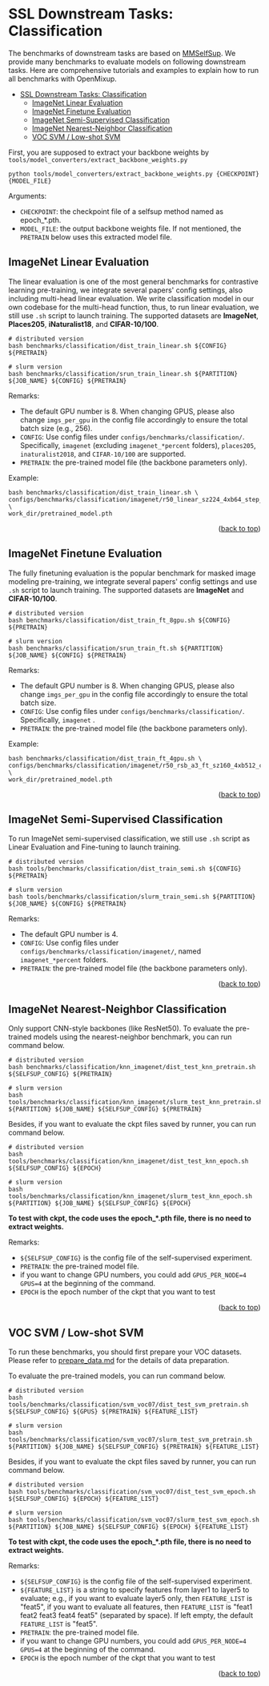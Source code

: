 # SSL Downstream Tasks: Classification

The benchmarks of downstream tasks are based on [MMSelfSup](https://github.com/open-mmlab/mmselfsup). We provide many benchmarks to evaluate models on following downstream tasks. Here are comprehensive tutorials and examples to explain how to run all benchmarks with OpenMixup.

- [SSL Downstream Tasks: Classification](#ssl-downstream-tasks:-classification)
  - [ImageNet Linear Evaluation](#imagenet-linear-evaluation)
  - [ImageNet Finetune Evaluation](#imagenet-finetune-evaluation)
  - [ImageNet Semi-Supervised Classification](#imagenet-semi-supervised-classification)
  - [ImageNet Nearest-Neighbor Classification](#imagenet-nearest-neighbor-classification)
  - [VOC SVM / Low-shot SVM](#voc-svm--low-shot-svm)

First, you are supposed to extract your backbone weights by `tools/model_converters/extract_backbone_weights.py`

```shell
python tools/model_converters/extract_backbone_weights.py {CHECKPOINT} {MODEL_FILE}
```

Arguments:

- `CHECKPOINT`: the checkpoint file of a selfsup method named as epoch\_\*.pth.
- `MODEL_FILE`: the output backbone weights file. If not mentioned, the `PRETRAIN` below uses this extracted model file.

## ImageNet Linear Evaluation

The linear evaluation is one of the most general benchmarks for contrastive learning pre-training, we integrate several papers' config settings, also including multi-head linear evaluation. We write classification model in our own codebase for the multi-head function, thus, to run linear evaluation, we still use `.sh` script to launch training. The supported datasets are **ImageNet**, **Places205**, **iNaturalist18**, and **CIFAR-10/100**.

```shell
# distributed version
bash benchmarks/classification/dist_train_linear.sh ${CONFIG} ${PRETRAIN}

# slurm version
bash benchmarks/classification/srun_train_linear.sh ${PARTITION} ${JOB_NAME} ${CONFIG} ${PRETRAIN}
```

Remarks:

- The default GPU number is 8. When changing GPUS, please also change `imgs_per_gpu` in the config file accordingly to ensure the total batch size (e.g., 256).
- `CONFIG`: Use config files under `configs/benchmarks/classification/`. Specifically, `imagenet` (excluding `imagenet_*percent` folders), `places205`, `inaturalist2018`, and `CIFAR-10/100` are supported.
- `PRETRAIN`: the pre-trained model file (the backbone parameters only).

Example:

```shell
bash benchmarks/classification/dist_train_linear.sh \
configs/benchmarks/classification/imagenet/r50_linear_sz224_4xb64_step_ep100.py \
work_dir/pretrained_model.pth
```

<p align="right">(<a href="#top">back to top</a>)</p>

## ImageNet Finetune Evaluation

The fully finetuning evaluation is the popular benchmark for masked image modeling pre-training, we integrate several papers' config settings and use `.sh` script to launch training. The supported datasets are **ImageNet** and **CIFAR-10/100**.

```shell
# distributed version
bash benchmarks/classification/dist_train_ft_8gpu.sh ${CONFIG} ${PRETRAIN}

# slurm version
bash benchmarks/classification/srun_train_ft.sh ${PARTITION} ${JOB_NAME} ${CONFIG} ${PRETRAIN}
```

Remarks:

- The default GPU number is 8. When changing GPUS, please also change `imgs_per_gpu` in the config file accordingly to ensure the total batch size.
- `CONFIG`: Use config files under `configs/benchmarks/classification/`. Specifically, `imagenet` .
- `PRETRAIN`: the pre-trained model file (the backbone parameters only).

Example:

```shell
bash benchmarks/classification/dist_train_ft_4gpu.sh \
configs/benchmarks/classification/imagenet/r50_rsb_a3_ft_sz160_4xb512_cos_fp16_ep100.py \
work_dir/pretrained_model.pth
```

<p align="right">(<a href="#top">back to top</a>)</p>

## ImageNet Semi-Supervised Classification

To run ImageNet semi-supervised classification, we still use `.sh` script as Linear Evaluation and Fine-tuning to launch training.

```shell
# distributed version
bash tools/benchmarks/classification/dist_train_semi.sh ${CONFIG} ${PRETRAIN}

# slurm version
bash tools/benchmarks/classification/slurm_train_semi.sh ${PARTITION} ${JOB_NAME} ${CONFIG} ${PRETRAIN}
```

Remarks:

- The default GPU number is 4.
- `CONFIG`: Use config files under `configs/benchmarks/classification/imagenet/`, named `imagenet_*percent` folders.
- `PRETRAIN`: the pre-trained model file (the backbone parameters only).

<p align="right">(<a href="#top">back to top</a>)</p>

## ImageNet Nearest-Neighbor Classification

Only support CNN-style backbones (like ResNet50). To evaluate the pre-trained models using the nearest-neighbor benchmark, you can run command below.

```shell
# distributed version
bash benchmarks/classification/knn_imagenet/dist_test_knn_pretrain.sh ${SELFSUP_CONFIG} ${PRETRAIN}

# slurm version
bash tools/benchmarks/classification/knn_imagenet/slurm_test_knn_pretrain.sh ${PARTITION} ${JOB_NAME} ${SELFSUP_CONFIG} ${PRETRAIN}
```

Besides, if you want to evaluate the ckpt files saved by runner, you can run command below.

```shell
# distributed version
bash tools/benchmarks/classification/knn_imagenet/dist_test_knn_epoch.sh ${SELFSUP_CONFIG} ${EPOCH}

# slurm version
bash tools/benchmarks/classification/knn_imagenet/slurm_test_knn_epoch.sh ${PARTITION} ${JOB_NAME} ${SELFSUP_CONFIG} ${EPOCH}
```

**To test with ckpt, the code uses the epoch\_\*.pth file, there is no need to extract weights.**

Remarks:

- `${SELFSUP_CONFIG}` is the config file of the self-supervised experiment.
- `PRETRAIN`: the pre-trained model file.
- if you want to change GPU numbers, you could add `GPUS_PER_NODE=4 GPUS=4` at the beginning of the command.
- `EPOCH` is the epoch number of the ckpt that you want to test

<p align="right">(<a href="#top">back to top</a>)</p>

## VOC SVM / Low-shot SVM

To run these benchmarks, you should first prepare your VOC datasets. Please refer to [prepare_data.md](https://github.com/open-mmlab/mmselfsup/blob/master/docs/en/prepare_data.md) for the details of data preparation.

To evaluate the pre-trained models, you can run command below.

```shell
# distributed version
bash tools/benchmarks/classification/svm_voc07/dist_test_svm_pretrain.sh ${SELFSUP_CONFIG} ${GPUS} ${PRETRAIN} ${FEATURE_LIST}

# slurm version
bash tools/benchmarks/classification/svm_voc07/slurm_test_svm_pretrain.sh ${PARTITION} ${JOB_NAME} ${SELFSUP_CONFIG} ${PRETRAIN} ${FEATURE_LIST}
```

Besides, if you want to evaluate the ckpt files saved by runner, you can run command below.

```shell
# distributed version
bash tools/benchmarks/classification/svm_voc07/dist_test_svm_epoch.sh ${SELFSUP_CONFIG} ${EPOCH} ${FEATURE_LIST}

# slurm version
bash tools/benchmarks/classification/svm_voc07/slurm_test_svm_epoch.sh ${PARTITION} ${JOB_NAME} ${SELFSUP_CONFIG} ${EPOCH} ${FEATURE_LIST}
```

**To test with ckpt, the code uses the epoch\_\*.pth file, there is no need to extract weights.**

Remarks:

- `${SELFSUP_CONFIG}` is the config file of the self-supervised experiment.
- `${FEATURE_LIST}` is a string to specify features from layer1 to layer5 to evaluate; e.g., if you want to evaluate layer5 only, then `FEATURE_LIST` is "feat5", if you want to evaluate all features, then `FEATURE_LIST` is "feat1 feat2 feat3 feat4 feat5" (separated by space). If left empty, the default `FEATURE_LIST` is "feat5".
- `PRETRAIN`: the pre-trained model file.
- if you want to change GPU numbers, you could add `GPUS_PER_NODE=4 GPUS=4` at the beginning of the command.
- `EPOCH` is the epoch number of the ckpt that you want to test

<p align="right">(<a href="#top">back to top</a>)</p>
